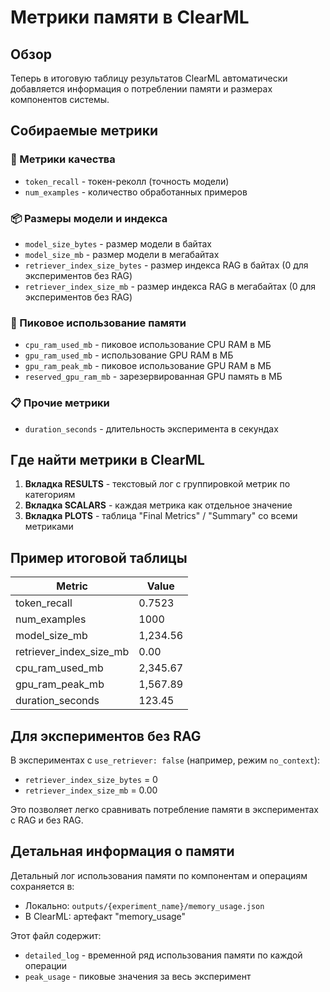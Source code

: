 # Метрики памяти в ClearML

## Обзор

Теперь в итоговую таблицу результатов ClearML автоматически добавляется информация о потреблении памяти и размерах компонентов системы.

## Собираемые метрики

### 🎯 Метрики качества
- `token_recall` - токен-реколл (точность модели)
- `num_examples` - количество обработанных примеров

### 📦 Размеры модели и индекса
- `model_size_bytes` - размер модели в байтах
- `model_size_mb` - размер модели в мегабайтах
- `retriever_index_size_bytes` - размер индекса RAG в байтах (0 для экспериментов без RAG)
- `retriever_index_size_mb` - размер индекса RAG в мегабайтах (0 для экспериментов без RAG)

### 💾 Пиковое использование памяти
- `cpu_ram_used_mb` - пиковое использование CPU RAM в МБ
- `gpu_ram_used_mb` - использование GPU RAM в МБ
- `gpu_ram_peak_mb` - пиковое использование GPU RAM в МБ
- `reserved_gpu_ram_mb` - зарезервированная GPU память в МБ

### 📋 Прочие метрики
- `duration_seconds` - длительность эксперимента в секундах

## Где найти метрики в ClearML

1. **Вкладка RESULTS** - текстовый лог с группировкой метрик по категориям
2. **Вкладка SCALARS** - каждая метрика как отдельное значение
3. **Вкладка PLOTS** - таблица "Final Metrics" / "Summary" со всеми метриками

## Пример итоговой таблицы

| Metric | Value |
|--------|-------|
| token_recall | 0.7523 |
| num_examples | 1000 |
| model_size_mb | 1,234.56 |
| retriever_index_size_mb | 0.00 |
| cpu_ram_used_mb | 2,345.67 |
| gpu_ram_peak_mb | 1,567.89 |
| duration_seconds | 123.45 |

## Для экспериментов без RAG

В экспериментах с `use_retriever: false` (например, режим `no_context`):
- `retriever_index_size_bytes` = 0
- `retriever_index_size_mb` = 0.00

Это позволяет легко сравнивать потребление памяти в экспериментах с RAG и без RAG.

## Детальная информация о памяти

Детальный лог использования памяти по компонентам и операциям сохраняется в:
- Локально: `outputs/{experiment_name}/memory_usage.json`
- В ClearML: артефакт "memory_usage"

Этот файл содержит:
- `detailed_log` - временной ряд использования памяти по каждой операции
- `peak_usage` - пиковые значения за весь эксперимент


